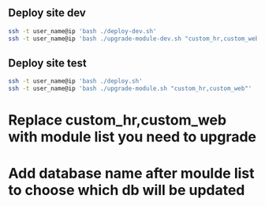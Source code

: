 

## Deploy site dev
```bash
ssh -t user_name@ip 'bash ./deploy-dev.sh'
ssh -t user_name@ip 'bash ./upgrade-module-dev.sh "custom_hr,custom_web"'
```

## Deploy site test

```bash
ssh -t user_name@ip 'bash ./deploy.sh'
ssh -t user_name@ip 'bash ./upgrade-module.sh "custom_hr,custom_web"'
```

# Replace custom_hr,custom_web with module list you need to upgrade
# Add database name after moulde list to choose which db will be updated


